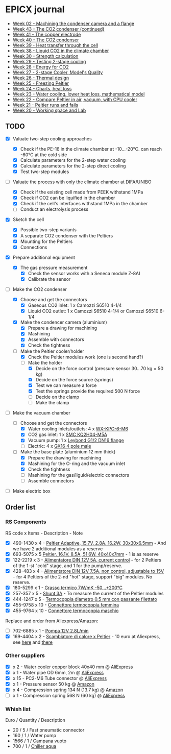 # EPICX journal

- [Week 02 - Machining the condenser camera and a flange](<journal/week 2.md>)
- [Week 43 - The CO2 condenser (continued)](<journal/week 43.md>)
- [Week 41 - The copper electrode](<journal/week 41.md>)
- [Week 40 - The CO2 condenser](<journal/week 40.md>)
- [Week 39 - Heat transfer through the cell](<journal/week 39.md>)
- [Week 38 - Liquid CO2 in the climate chamber](<journal/week 38.md>)
- [Week 30 - Strength calculation](<journal/week 30.md>)
- [Week 29 - Testing 2-stage cooling](<journal/week 29.md>)
- [Week 28 - Energy for CO2](<journal/week 28.md>)
- [Week 27 - 2-stage Cooler, Model's Quality](<journal/week 27.md>)
- [Week 26 - Thermal design](<journal/week 26.md>)
- [Week 25 - Freezing Peltier](<journal/week 25.md>)
- [Week 24 - Charts, heat loss](<journal/week 24.md>)
- [Week 23 - Water cooling, lower heat loss, mathematical model](<journal/week 23.md>)
- [Week 22 - Compare Peltier in air, vacuum, with CPU cooler](<journal/week 22.md>)
- [Week 21 - Peltier runs and fails](<journal/week 21.md>)
- [Week 20 - Working space and Lab](<journal/week 20.md>)

## TODO

- [x] Valuate two-step cooling approaches
    - [x] Check if the PE-16 in the climate chamber at -10...-20&deg;C. can reach -60&deg;C at the cold side
    - [x] Calculate parameters for the 2-step water cooling
    - [x] Calculate parameters for the 2-step direct cooling
    - [x] Test two-step modules
- [ ] Valuate the process with only the climate chamber at DIFA/UNIBO
    - [x] Check if the existing cell made from PEEK withstand 1MPa
    - [x] Check if CO2 can be liquified in the chamber
    - [x] Check if the cell's interfaces withstand 1MPa in the chamber
    - [ ] Conduct an electrolysis process
- [x] Sketch the cell
    - [x] Possible two-step variants
    - [x] A separate CO2 condenser with the Peltiers
    - [x] Mounting for the Peltiers 
    - [x] Connections
- [x] Prepare additional equipment
    - [x] The gas pressure measurement
        - [x] Check the sensor works with a Seneca module Z-8AI
        - [x] Calibrate the sensor 
- [ ] Make the CO2 condenser
    - [x] Choose and get the connectors
        - [x] Gaseous CO2 inlet: 1 x Camozzi S6510 4-1/4
        - [x] Liquid CO2 outlet: 1 x Camozzi S6510 4-1/4 or Camozzi S6510 6-1/4
    - [x] Make the condencer camera (aluminium)
        - [x] Prepare a drawing for machining
        - [x] Mashining
        - [x] Assemble with connectors
        - [x] Check the tightness
    - [ ] Make the Peltier cooler/holder
        - [x] Check the Peltier modules work (one is second hand?)
        - [ ] Make the holder
            - [x] Decide on the force control (pressure sensor 30...70 kg = 50 kg)
            - [x] Decide on the force source (springs)
            - [x] Test we can measure a force
            - [x] Test the springs provide the required 500 N force
            - [ ] Decide on the clamp
            - [ ] Make the clamp
- [ ] Make the vacuum chamber
    - [ ] Choose and get the connectors
        - [x] Water cooling inlets/outlets: 4 x [WX-KPC-6-M6](https://www.aliexpress.com/item/1005003339030118.htm)
        - [x] CO2 gas inlet: 1 x [SMC KQ2H04-M5A](https://it.rs-online.com/web/p/raccordi-per-pneumatica/7715068)
        - [x] Vacuum pump: 1 x [Leybond G1/2 DN16 flange](https://www.leyboldproducts.com/products/flanges-and-fittings/iso-kf/flanges-adapters/483/screw-in-flanges-iso-kf?number=88631)
        - [ ] Electric: 4 x [GX16 4 pole male](https://www.amazon.it/dp/B0CKVWC2CB)
    - [ ] Make the base plate (aluminium 12 mm thick)
        - [x] Prepare the drawing for machining
        - [x] Mashining for the O-ring and the vacuum inlet
        - [x] Check the tightness
        - [ ] Mashining for the gas/liguid/electric connectors
        - [ ] Assemble connectors
- [ ] Make electric box


## Order list
### RS Components
RS code x Items - Description - Note
- [x] 490-1430 x 4 - [Peltier Adaptive, 15.7V, 2.8A, 16.2W, 30x30x6.5mm](https://it.rs-online.com/web/p/moduli-peltier/4901430) - And we have 2 additional modules as a reserve 
- [x] 693-5075 x 5 [Peltier, 16.1V, 8.5A, 51.6W, 40x40x7mm](https://it.rs-online.com/web/p/moduli-peltier/6935075) - 1 is as reserve
- [x] 122-2219 x 3 - [Alimentatore DIN 12V 5A, current control](https://it.rs-online.com/web/p/alimentatori-per-guida-din/1222219) - for 2 Peltiers of the 1-st "cold" stage, and 1 for the pump/reserve.
- [x] 428-483 x 4 - [Alimentatore DIN 12V 7.5A, non control, adjustable to 15V](https://it.rs-online.com/web/p/alimentatori-per-guida-din/0428483) - for 4 Peltiers of the 2-nd "hot" stage, support "big" modules. No reserve. 
- [x] 180-5299 x 1 - [Grasso termico 7W/mK -50...+200&deg;C](https://it.rs-online.com/web/p/grasso-termico/1805299)
- [x] 257-357 x 5 - [Shunt 3A](https://it.rs-online.com/web/p/shunt/0257357) - To measure the current of the Peltier modules
- [x] 444-1247 x 5 - [Termocoppia diametro 0.5 mm con passante filettato](https://it.rs-online.com/web/p/termocoppie/4441247)
- [x] 455-9758 x 10 - [Connettore termocoppia femmina](https://it.rs-online.com/web/p/accessori-per-sensori/4559758)
- [x] 455-9764 x 10 - [Connettore termocoppia maschio](https://it.rs-online.com/web/p/accessori-per-sensori/4559764)

Replace and order from Aliexpress/Amazon:
- [ ] 702-6885 x 1 - [Pompa 12V 2.8L/min](https://it.rs-online.com/web/p/pompe-per-acqua/7026885)
- [x] 169-4404 x 2 - [Scambiatore di calore x Peltier](https://it.rs-online.com/web/p/scambiatori-di-calore-a-piastre/1694404) - 10 euro at Aliexpress, see [here](https://it.aliexpress.com/item/1005005489417933.html) and [there](https://it.aliexpress.com/item/32839597996.html)

### Other suppliers
- [x] x 2 - Water cooler copper block 40x40 mm @ [AliExpress](https://it.aliexpress.com/item/1005005489417933.html)
- [x] x 1 - Water pipe OD 6mm, 2m @ [AliExpress](https://www.aliexpress.com/item/1005005489417933.html)
- [x] x 15 - PC2-M6 Tube connector @ [AliExpress](https://www.aliexpress.com/item/1005003339030118.html)
- [x] x 1 - Pressure sensor 50 kg @ [Amazon](https://www.amazon.it/gp/product/B09VD4JPVZ)
- [x] x 4 - Compression spring 134 N (13.7 kg) @ [Amazon](https://www.amazon.it/dp/B0CJ33P2JM)
- [ ] x 1 - Compression spring 568 N (60 kg) @ [AliExpress](https://www.aliexpress.com/item/1005006179898963.html)

### Whish list
Euro / Quantity / Description
- 20 / 5 / Fast pneumatic connector
- 160 / 1 / Water pump
- 1566 / 1 / [Campana vuoto](https://www.castrocompositesshop.com/it/materiali-di-vuoto/1546-campana-a-vuoto-17-litri.html)
- 700 / 1 / [Chiller aqua](https://www.lasermake.it/product/26238829/chiller-cw-5200-per-ricircolo-raffreddamento-acqua)
